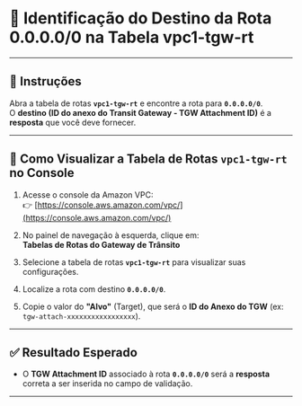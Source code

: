# 📡 Identificação do Destino da Rota 0.0.0.0/0 na Tabela vpc1-tgw-rt

---

## 📝 Instruções

Abra a tabela de rotas **`vpc1-tgw-rt`** e encontre a rota para **`0.0.0.0/0`**.  
O **destino (ID do anexo do Transit Gateway - TGW Attachment ID)** é a **resposta** que você deve fornecer.

---

## 🔧 Como Visualizar a Tabela de Rotas `vpc1-tgw-rt` no Console

1. Acesse o console da Amazon VPC:  
   👉 [https://console.aws.amazon.com/vpc/](https://console.aws.amazon.com/vpc/)

2. No painel de navegação à esquerda, clique em:  
   **Tabelas de Rotas do Gateway de Trânsito**

3. Selecione a tabela de rotas **`vpc1-tgw-rt`** para visualizar suas configurações.

4. Localize a rota com destino **`0.0.0.0/0`**.

5. Copie o valor do **"Alvo"** (Target), que será o **ID do Anexo do TGW** (ex: `tgw-attach-xxxxxxxxxxxxxxxxx`).

---

## ✅ Resultado Esperado

- O **TGW Attachment ID** associado à rota **`0.0.0.0/0`** será a **resposta** correta a ser inserida no campo de validação.

---
